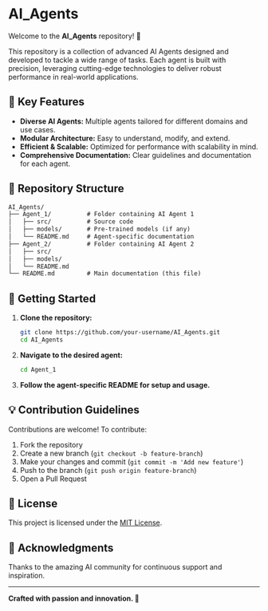 
# AI_Agents

Welcome to the **AI_Agents** repository! 🚀

This repository is a collection of advanced AI Agents designed and developed to tackle a wide range of tasks. Each agent is built with precision, leveraging cutting-edge technologies to deliver robust performance in real-world applications.

## 🌟 Key Features
- **Diverse AI Agents:** Multiple agents tailored for different domains and use cases.
- **Modular Architecture:** Easy to understand, modify, and extend.
- **Efficient & Scalable:** Optimized for performance with scalability in mind.
- **Comprehensive Documentation:** Clear guidelines and documentation for each agent.

## 📂 Repository Structure
```markdown
AI_Agents/
├── Agent_1/          # Folder containing AI Agent 1
│   ├── src/          # Source code
│   ├── models/       # Pre-trained models (if any)
│   └── README.md     # Agent-specific documentation
├── Agent_2/          # Folder containing AI Agent 2
│   ├── src/
│   ├── models/
│   └── README.md
└── README.md         # Main documentation (this file)
```

## 🚀 Getting Started
1. **Clone the repository:**
   ```bash
   git clone https://github.com/your-username/AI_Agents.git
   cd AI_Agents
   ```
2. **Navigate to the desired agent:**
   ```bash
   cd Agent_1
   ```
3. **Follow the agent-specific README for setup and usage.**


## 💡 Contribution Guidelines
Contributions are welcome! To contribute:
1. Fork the repository
2. Create a new branch (`git checkout -b feature-branch`)
3. Make your changes and commit (`git commit -m 'Add new feature'`)
4. Push to the branch (`git push origin feature-branch`)
5. Open a Pull Request

## 📜 License
This project is licensed under the [MIT License](LICENSE).

## 🙌 Acknowledgments
Thanks to the amazing AI community for continuous support and inspiration.

---
**Crafted with passion and innovation. 💙**
